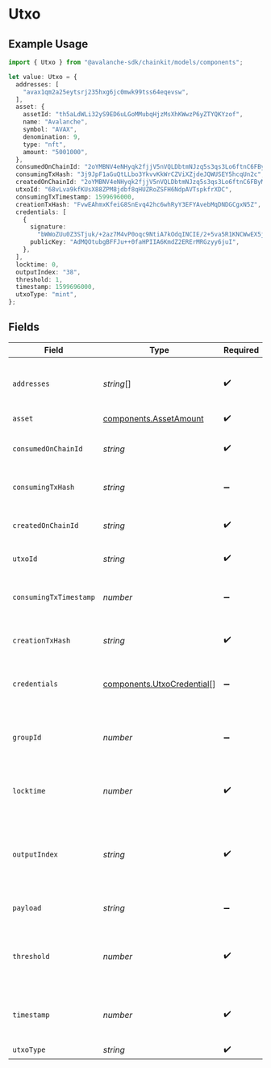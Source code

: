 # Utxo

## Example Usage

```typescript
import { Utxo } from "@avalanche-sdk/chainkit/models/components";

let value: Utxo = {
  addresses: [
    "avax1qm2a25eytsrj235hxg6jc0mwk99tss64eqevsw",
  ],
  asset: {
    assetId: "th5aLdWLi32yS9ED6uLGoMMubqHjzMsXhKWwzP6yZTYQKYzof",
    name: "Avalanche",
    symbol: "AVAX",
    denomination: 9,
    type: "nft",
    amount: "5001000",
  },
  consumedOnChainId: "2oYMBNV4eNHyqk2fjjV5nVQLDbtmNJzq5s3qs3Lo6ftnC6FByM",
  consumingTxHash: "3j9JpF1aGuQtLLbo3YkvvKkWrCZViXZjdeJQWUSEY5hcqUn2c",
  createdOnChainId: "2oYMBNV4eNHyqk2fjjV5nVQLDbtmNJzq5s3qs3Lo6ftnC6FByM",
  utxoId: "68vLva9kfKUsX88ZPM8jdbf8qHUZRoZSFH6NdpAVTspkfrXDC",
  consumingTxTimestamp: 1599696000,
  creationTxHash: "FvwEAhmxKfeiG8SnEvq42hc6whRyY3EFYAvebMqDNDGCgxN5Z",
  credentials: [
    {
      signature:
        "bWWoZUu0Z3STjuk/+2az7M4vP0oqc9NtiA7kOdqINCIE/2+5va5R1KNCWwEX5jE1xVHLvAxU2LHTN5gK8m84HwA",
      publicKey: "AdMQOtubgBFFJu++0faHPIIA6KmdZ2ERErMRGzyy6juI",
    },
  ],
  locktime: 0,
  outputIndex: "38",
  threshold: 1,
  timestamp: 1599696000,
  utxoType: "mint",
};
```

## Fields

| Field                                                                                 | Type                                                                                  | Required                                                                              | Description                                                                           | Example                                                                               |
| ------------------------------------------------------------------------------------- | ------------------------------------------------------------------------------------- | ------------------------------------------------------------------------------------- | ------------------------------------------------------------------------------------- | ------------------------------------------------------------------------------------- |
| `addresses`                                                                           | *string*[]                                                                            | :heavy_check_mark:                                                                    | Addresses that are eligible to sign the consumption of this output.                   | [<br/>"avax1qm2a25eytsrj235hxg6jc0mwk99tss64eqevsw"<br/>]                             |
| `asset`                                                                               | [components.AssetAmount](../../models/components/assetamount.md)                      | :heavy_check_mark:                                                                    | N/A                                                                                   |                                                                                       |
| `consumedOnChainId`                                                                   | *string*                                                                              | :heavy_check_mark:                                                                    | Blockchain ID on which this output is consumed on.                                    | 2oYMBNV4eNHyqk2fjjV5nVQLDbtmNJzq5s3qs3Lo6ftnC6FByM                                    |
| `consumingTxHash`                                                                     | *string*                                                                              | :heavy_minus_sign:                                                                    | Transaction ID that consumed this output.                                             | 3j9JpF1aGuQtLLbo3YkvvKkWrCZViXZjdeJQWUSEY5hcqUn2c                                     |
| `createdOnChainId`                                                                    | *string*                                                                              | :heavy_check_mark:                                                                    | Blockchain ID on which this output is created on.                                     | 2oYMBNV4eNHyqk2fjjV5nVQLDbtmNJzq5s3qs3Lo6ftnC6FByM                                    |
| `utxoId`                                                                              | *string*                                                                              | :heavy_check_mark:                                                                    | UTXO ID for this output.                                                              | 68vLva9kfKUsX88ZPM8jdbf8qHUZRoZSFH6NdpAVTspkfrXDC                                     |
| `consumingTxTimestamp`                                                                | *number*                                                                              | :heavy_minus_sign:                                                                    | Unix timestamp in seconds at which this output was consumed.                          | 1599696000                                                                            |
| `creationTxHash`                                                                      | *string*                                                                              | :heavy_check_mark:                                                                    | Transaction ID that created this output.                                              | FvwEAhmxKfeiG8SnEvq42hc6whRyY3EFYAvebMqDNDGCgxN5Z                                     |
| `credentials`                                                                         | [components.UtxoCredential](../../models/components/utxocredential.md)[]              | :heavy_minus_sign:                                                                    | Credentials that signed the transaction to consume this utxo                          |                                                                                       |
| `groupId`                                                                             | *number*                                                                              | :heavy_minus_sign:                                                                    | Index representing the minting set for the NFT mint output.                           |                                                                                       |
| `locktime`                                                                            | *number*                                                                              | :heavy_check_mark:                                                                    | Locktime in seconds after which this output can be consumed.                          | 0                                                                                     |
| `outputIndex`                                                                         | *string*                                                                              | :heavy_check_mark:                                                                    | Postion of this output in a list of lexiographically sorted outputs of a transaction. | 38                                                                                    |
| `payload`                                                                             | *string*                                                                              | :heavy_minus_sign:                                                                    | Hex encoded data for NFT assets.                                                      |                                                                                       |
| `threshold`                                                                           | *number*                                                                              | :heavy_check_mark:                                                                    | Minimum number of signatures required to consume this output.                         | 1                                                                                     |
| `timestamp`                                                                           | *number*                                                                              | :heavy_check_mark:                                                                    | Unix timestamp in seconds at which this outptut was created.                          | 1599696000                                                                            |
| `utxoType`                                                                            | *string*                                                                              | :heavy_check_mark:                                                                    | Type of output.                                                                       | mint                                                                                  |